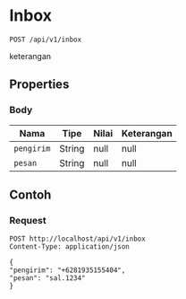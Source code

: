 # Inbox
```http
POST /api/v1/inbox
```
keterangan
## Properties
### Body
Nama | Tipe | Nilai | Keterangan
--- | --- | --- | ---
<code>pengirim</code> | String | null | null
<code>pesan</code> | String | null | null

## Contoh

### Request
```http
POST http://localhost/api/v1/inbox
Content-Type: application/json

{
"pengirim": "+6281935155404",
"pesan": "sal.1234"
}
```
